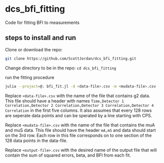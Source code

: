 # dcs_bfi_fitting
Code for fitting BFI to measurements


## steps to install and run
 
Clone or download the repo:
```bash
git clone https://github.com/ScottJordan/dcs_bfi_fitting.git
```

Change directory to be in the repo: ``cd dcs_bfi_fitting``


run the fitting procedure 

```bash
julia --project=@. bfi_fit.jl -d <data-file>.csv -m <mudata-file>.csv -o <output-file>.csv
```

Replace ``<data-file>.csv`` with the name of the file that contains g2 data. This file should have a header with names ``Time,Detector 1 Correlation,Detector 2 Correlation,Detector 3 Correlation,Detector 4 Correlation`` in the first five columns. It also assumes that every 128 rows are seperate data points and can be sperated by a line starting with CPS.

Replace ``<mudata-file>.csv`` with the name of the file that contains the muA and muS data. This file should have the header ``mA,mS`` and data should start on the 3rd row. Each row in this file corresponds on to one section of the 128 data points in the data-file. 

Replace ``<output-file>.csv`` with the desired name of the output file that will contain the sum of squared errors, beta, and BFI from each fit. 
